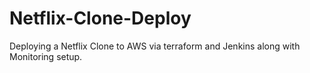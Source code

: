 # Netflix-Clone-Deploy
Deploying a Netflix Clone to AWS via terraform and Jenkins along with Monitoring setup.
